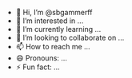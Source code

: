 - 👋 Hi, I’m @sbgammerff
- 👀 I’m interested in ...
- 🌱 I’m currently learning ...
- 💞️ I’m looking to collaborate on ...
- 📫 How to reach me ...
- 😄 Pronouns: ...
- ⚡ Fun fact: ...

<!---
sbgammerff/sbgammerff is a ✨ special ✨ repository because its `README.md` (this file) appears on your GitHub profile.
You can click the Preview link to take a look at your changes.
--->
